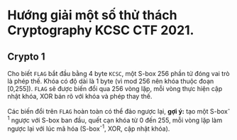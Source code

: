 # Hướng giải một số thử thách Cryptography KCSC CTF 2021.
## Crypto 1
Cho biết `FLAG` bắt đầu bằng 4 byte `KCSC`, một S-box 256 phần tử đóng vai trò là phép thế. Khóa có độ dài là 1 byte (vì mod 256 nên khóa thuộc đoạn [0,255]).
`FLAG` sẽ được biến đổi qua 256 vòng lặp, mỗi vòng thực hiện cập nhật khóa, XOR bản rõ với khóa và phép thay thế.

Các biến đổi trên `FLAG` hoàn toàn có thể đảo ngược lại, **gợi ý:** tạo một S-box<sup>-1</sup> ngược với S-box ban đầu, quết cạn khóa từ 0 đến 255, mỗi vòng lặp làm ngược lại với lúc mã hóa (S-box<sup>-1</sup>, XOR, cập nhật khóa).
